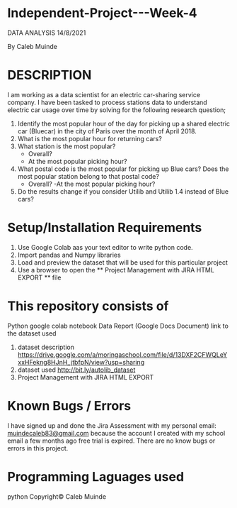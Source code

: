 # Independent-Project---Week-4

DATA ANALYSIS 14/8/2021

By Caleb Muinde

# DESCRIPTION

I am working as a data scientist for an electric car-sharing service company. I have been tasked to process stations data to understand electric car usage over time by solving for the following research question;
1. Identify the most popular hour of the day for picking up a shared electric car (Bluecar) in the city of Paris over the month of April 2018.
2. What is the most popular hour for returning cars?
3. What station is the most popular?
    - Overall?
    - At the most popular picking hour?
4. What postal code is the most popular for picking up Blue cars? Does the most popular station belong to that postal code?
    - Overall?
    -At the most popular picking hour?
5. Do the results change if you consider Utilib and Utilib 1.4 instead of Blue cars? 

# Setup/Installation Requirements

1. Use Google Colab aas your text editor to write python code.
2. Import pandas and Numpy libraries
3. Load and preview the dataset that will be used for this particular project
4. Use a browser to open the ** Project Management with JIRA HTML EXPORT ** file

# This repository consists of
Python google colab notebook Data Report (Google Docs Document)
link to the dataset used 
1. dataset description   https://drive.google.com/a/moringaschool.com/file/d/13DXF2CFWQLeYxxHFekng8HJnH_jtbfpN/view?usp=sharing 
2. dataset used          http://bit.ly/autolib_dataset
3. Project Management with JIRA HTML EXPORT

# Known Bugs / Errors

I have signed up and done the Jira Assessment with my personal email: muindecaleb83@gmail.com because the account I created with my school email a few months ago free trial is expired.
There are no know bugs or errors in this project.

# Programming Laguages used
python Copyright© Caleb Muinde
